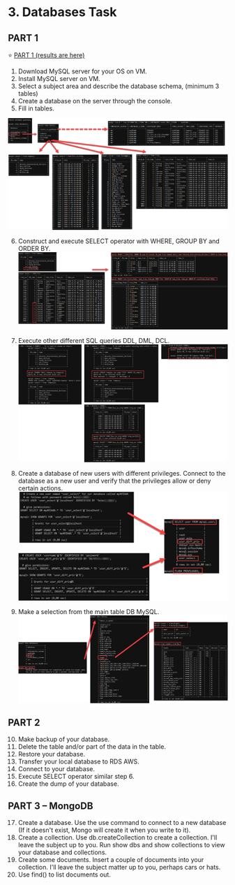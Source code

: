 # 3. Databases Task
## PART 1
:star: [PART 1 (results are here)](https://github.com/Ivan2navI/L1_EPAM/blob/main/3.%20Databases%20Task/TASK%20DB%20-%20Part%201.txt)
1. Download MySQL server for your OS on VM. 
2. Install MySQL server on VM. 
3. Select a subject area and describe the database schema, (minimum 3 tables) 
4. Create a database on the server through the console. 
5. Fill in tables.

![Task1__Q1_5](https://github.com/Ivan2navI/L1_EPAM/blob/main/3.%20Databases%20Task/info_and_pictures/Task1__Q1_5.png)

6. Construct and execute SELECT operator with WHERE, GROUP BY and ORDER BY.
![Task1__Q1_6](https://github.com/Ivan2navI/L1_EPAM/blob/main/3.%20Databases%20Task/info_and_pictures/Task1__Q6.png)

7. Execute other different SQL queries DDL, DML, DCL. 
![Task1__Q7](https://github.com/Ivan2navI/L1_EPAM/blob/main/3.%20Databases%20Task/info_and_pictures/Task1__Q7.png)

8. Create a database of new users with different privileges. Connect to the database as a new user and verify that the privileges allow or deny certain actions. 
![Task1__Q8](https://github.com/Ivan2navI/L1_EPAM/blob/main/3.%20Databases%20Task/info_and_pictures/Task1__Q8.png)

9. Make a selection from the main table DB MySQL.
![Task1__Q9](https://github.com/Ivan2navI/L1_EPAM/blob/main/3.%20Databases%20Task/info_and_pictures/Task1__Q9.png)


## PART 2 
10. Make backup of your database. 
11. Delete the table and/or part of the data in the table. 
12. Restore your database.
13. Transfer your local database to RDS AWS.
14. Connect to your database.
15. Execute SELECT operator similar step 6.
16. Create the dump of your database.

## PART 3 – MongoDB 
17. Create a database. Use the use command to connect to a new database (If it doesn't exist, Mongo will create it when you write to it). 
18. Create a collection. Use db.createCollection to create a collection. I'll leave the subject up to you. Run show dbs and show collections to view your database and collections. 
19. Create some documents. Insert a couple of documents into your collection. I'll leave the subject matter up to you, perhaps cars or hats. 
20. Use find() to list documents out. 
